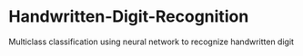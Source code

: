 # Handwritten-Digit-Recognition
Multiclass classification using neural network to recognize handwritten digit
